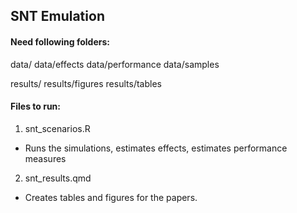 ## SNT Emulation

#### Need following folders:

data/
data/effects
data/performance
data/samples

results/
results/figures
results/tables

#### Files to run:

1. snt_scenarios.R

  - Runs the simulations, estimates effects, estimates performance measures
  
2. snt_results.qmd

  - Creates tables and figures for the papers. 
